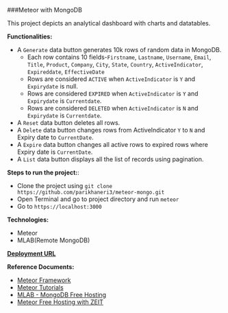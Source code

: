 ###Meteor with MongoDB

This project depicts an analytical dashboard with charts and datatables.

**Functionalities:**
- A `Generate` data button generates 10k rows of random data in MongoDB.
    - Each row contains 10 fields-`Firstname`, `Lastname`, `Username`, `Email`, `Title`, `Product`, `Company`, `City`, `State`, `Country`, `ActiveIndicator`, `Expireddate`, `EffectiveDate`
    - Rows are considered `ACTIVE` when `ActiveIndicator` is `Y` and `Expirydate` is null.
    - Rows are considered `EXPIRED` when `ActiveIndicator` is `Y` and `Expirydate` is `Currentdate`.
    - Rows are considered `DELETED` when `ActiveIndicator` is `N` and `Expirydate` is `Currentdate`.
- A `Reset` data button deletes all rows.
- A `Delete` data button changes rows from ActiveIndicator `Y` to `N` and Expiry date to `CurrentDate`.
- A `Expire` data button changes all active rows to expired rows where Expiry date is `CurrentDate`.
- A `List` data button displays all the list of records using pagination.
  
**Steps to run the project:**:
- Clone the project using `git clone https://github.com/parikhaneri3/meteor-mongo.git`
- Open Terminal and go to project directory and run `meteor`
- Go to `https://localhost:3000`

**Technologies:**
- Meteor
- MLAB(Remote MongoDB)

[**Deployment URL**](https://capitaldk.parikhaneri3.now.sh/)

**Reference Documents:**
- [Meteor Framework](https://www.meteor.com/)
- [Meteor Tutorials](https://www.meteor.com/tutorials)
- [MLAB - MongoDB Free Hosting](https://mlab.com/)
- [Meteor Free Hosting with ZEIT](https://medium.com/@purplecones/deploying-a-meteor-app-for-free-using-zeit-now-c183329057c9)


